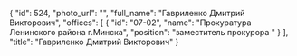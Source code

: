 {
    "id": 524,
    "photo_url": "",
    "full_name": "Гавриленко Дмитрий Викторович",
    "offices": [
        {
            "id": "07-02",
            "name": "Прокуратура Ленинского района г.Минска",
            "position": "заместитель прокурора "
        }
    ],
    "title": "Гавриленко Дмитрий Викторович"
}
